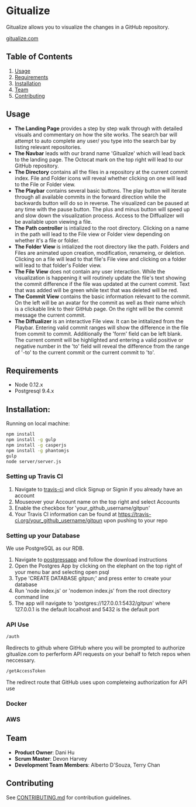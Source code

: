 # Gitualize

Gitualize allows you to visualize the changes in a GitHub repository.

[gitualize.com](gitualize.com)


## Table of Contents

1. [Usage](#Usage)
1. [Requirements](#requirements)
1. [Installation](#installation)
1. [Team](#team)
1. [Contributing](#contributing)

## Usage

* **The Landing Page** provides a step by step walk through with detailed visuals and commentary on how the site works. The search bar will attempt to auto complete any user/ you type into the search bar by listing relevant repositories.
* **The Navbar** leads with our brand name 'Gitualize' which will lead back to the landing page. The Octocat mark on the top right will lead to our GitHub repository.
* **The Directory** contains all the files in a repository at the current commit index. File and Folder icons will reveal whether clicking on one will lead to the File or Folder view.
* **The Playbar** contains several basic buttons. The play button will iterate through all available commits in the forward direction while the backwards button will do so in reverse. The visualized can be paused at any time with the pause button. The plus and minus button will speed up and slow down the visualization process. Access to the Diffualizer will be available upon viewing a file.
* **The Path controller** is intialized to the root directory. Clicking on a name in the path will lead to the File view or Folder view depending on whether it's a file or folder.
* **The Folder View** is intialized the root directory like the path. Folders and Files are animated upon creation, modification, renameing, or deletion. Clicking on a file will lead to that file's File view and clicking on a folder will lead to that folder's Folder view.
* **The File View** does not contain any user interaction. While the visualization is happening it will routinely update the file's text showing the commit difference if the file was updated at the current commit. Text that was added will be green while text that was deleted will be red.
* **The Commit View** contains the basic information relevant to the commit. On the left will be an avatar for the commit as well as their name which is a clickable link to their GitHub page. On the right will be the commit message the current commit.
* **The Diffualizer** is an interactive File view. It can be intitalized from the Playbar. Entering valid commit ranges will show the difference in the file from commit to commit. Additionally the 'form' field can be left blank. The current commit will be highlighted and entering a valid positive or negative number in the 'to' field will reveal the difference from the range of '-to' to the current commit or the current commit to 'to'.

## Requirements

- Node 0.12.x
- Postgresql 9.4.x

## Installation:

Running on local machine:

```sh
npm install
npm install -g gulp
npm install -g casperjs
npm install -g phantomjs
gulp
node server/server.js
```

### Setting up Travis CI   
   
1. Navigate to [travis-ci](https://travis-ci.org/) and click Signup or Signin if you already have an account   
1. Mouseover your Account name on the top right and select Accounts    
1. Enable the checkbox for 'your_github_username/gitpun'   
1. Your Travis CI information can be found at https://travis-ci.org/your_github_username/gitpun upon pushing to your repo    

### Setting up your Database

We use PostgreSQL as our RDB.

1. Navigate to [postgressapp](http://postgresapp.com/) and follow the download instructions
1. Open the Postgres App by clicking on the elephant on the top right of your menu bar and selecting open psql
1. Type 'CREATE DATABASE gitpun;' and press enter to create your database
1. Run 'node index.js' or 'nodemon index.js' from the root directory command line
1. The app will navigate to 'postgres://127.0.0.1:5432/gitpun' where 127.0.0.1 is the default localhost and 5432 is the default port

### API Use

```sh
/auth
```

Redirects to github where GitHub where you will be prompted to authorize gitualize.com to perferform API requests on your behalf to fetch repos when neccessary.

```sh
/getAccessToken
```

The redirect route that GitHub uses upon completeing authorization for API use

### Docker

### AWS

## Team

  - __Product Owner__: Dani Hu
  - __Scrum Master__: Devon Harvey
  - __Development Team Members__: Alberto D'Souza, Terry Chan

## Contributing

See [CONTRIBUTING.md](CONTRIBUTING.md) for contribution guidelines.
